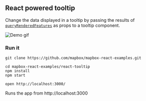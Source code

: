 React powered tooltip
---

Change the data displayed in a tooltip by passing the results of [`queryRenderedFeatures`](https://www.mapbox.com/mapbox-gl-js/api/#map#queryrenderedfeatures) as props to a tooltip component.

![Demo gif](https://i.imgur.com/CoKbiP4.gif)

### Run it

    git clone https://github.com/mapbox/mapbox-react-examples.git

    cd mapbox-react-examples/react-tooltip
    npm install
    npm start

    open http://localhost:3000/


Runs the app from http://localhost:3000
